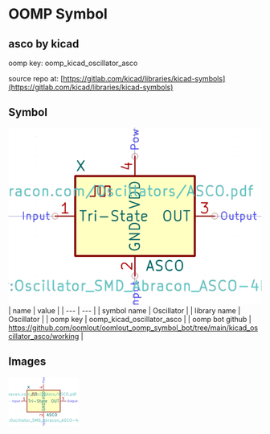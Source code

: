 # OOMP Symbol  
## asco  by kicad  
  
oomp key: oomp_kicad_oscillator_asco  
  
source repo at: [https://gitlab.com/kicad/libraries/kicad-symbols](https://gitlab.com/kicad/libraries/kicad-symbols)  
## Symbol  
  
[![working.png](working_600.png)](working.png)  
| name | value | 
| --- | --- | 
| symbol name | Oscillator | 
| library name | Oscillator | 
| oomp key | oomp_kicad_oscillator_asco | 
| oomp bot github | https://github.com/oomlout/oomlout_oomp_symbol_bot/tree/main/kicad_oscillator_asco/working | 
## Images  
  
[![working.png](working_140.png)](working.png)  
